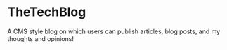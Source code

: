 # TheTechBlog
A CMS style blog on which users can publish articles, blog posts, and my thoughts and opinions!
